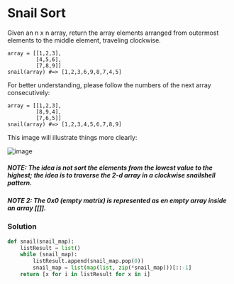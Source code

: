 # Snail Sort
Given an n x n array, return the array elements arranged from outermost elements to the middle element, traveling clockwise.
```
array = [[1,2,3],
         [4,5,6],
         [7,8,9]]
snail(array) #=> [1,2,3,6,9,8,7,4,5]
```
For better understanding, please follow the numbers of the next array consecutively:

```
array = [[1,2,3],
         [8,9,4],
         [7,6,5]]
snail(array) #=> [1,2,3,4,5,6,7,8,9]
```
This image will illustrate things more clearly:

![image](http://www.haan.lu/files/2513/8347/2456/snail.png)

##### NOTE: The idea is not sort the elements from the lowest value to the highest; the idea is to traverse the 2-d array in a clockwise snailshell pattern.

##### NOTE 2: The 0x0 (empty matrix) is represented as en empty array inside an array [[]].

### Solution
```python
def snail(snail_map):
    listResult = list()
    while (snail_map):
        listResult.append(snail_map.pop(0))
        snail_map = list(map(list, zip(*snail_map)))[::-1]
    return [x for i in listResult for x in i]
```    